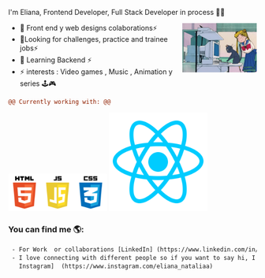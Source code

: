 I'm Eliana, Frontend Developer, Full Stack Developer in process 👩‍💻
      
<img align="right" width="30%" src="https://github.com/Eliana-Molinari/Eliana-Molinari/blob/main/Compu.gif"> 

 

- 👯 Front end y web designs colaborations⚡
- 🤔Looking for  challenges, practice and trainee jobs⚡
- 🌱 Learning Backend  ⚡
- ⚡ interests : Video games , Music , Animation y series 🕹️🎮 


 
 
```diff
@@ Currently working with: @@
```

  
<img src="https://github.com/Eliana-Molinari/Eliana-Molinari/blob/main/pngegg.png" width="200" > 
<img  src="https://github.com/Eliana-Molinari/Eliana-Molinari/blob/main/kisspng-react-javascript-angularjs-ionic-atom-5b154be6947457.3471941815281223426081.png" width="200"> 



### You can find me 🌎:


```diff
 - For Work  or collaborations [LinkedIn] (https://www.linkedin.com/in/elianamolinari/)
 - I love connecting with different people so if you want to say hi, I'll be happy to meet you✨
   Instagram]  (https://www.instagram.com/eliana_nataliaa)
 
 ```





